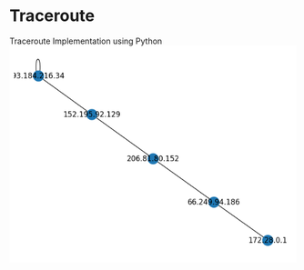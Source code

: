 # Traceroute
Traceroute Implementation using Python
![My Image](https://github.com/ayushkale1909/Traceroute1/blob/main/traceroute_example.png)
